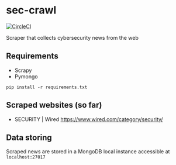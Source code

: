 # sec-crawl
[![CircleCI](https://circleci.com/gh/bobctr/sec-crawl.svg?style=svg)](https://circleci.com/gh/bobctr/sec-crawl)

Scraper that collects cybersecurity news from the web

## Requirements
  - Scrapy
  - Pymongo

```pip install -r requirements.txt```

## Scraped websites (so far)
  - SECURITY | Wired https://www.wired.com/category/security/
  
## Data storing
Scraped news are stored in a MongoDB local instance accessible at ```localhost:27017```
